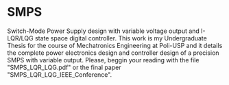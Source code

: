 # SMPS
Switch-Mode Power Supply design with variable voltage output and I-LQR/LQG state space digital controller.
This work is my Undergraduate Thesis for the course of Mechatronics Engineering at Poli-USP and it details the complete power electronics design and controller design of a precision SMPS with variable output.
Please, beggin your reading with the file "SMPS_LQR_LQG.pdf" or the final paper "SMPS_LQR_LQG_IEEE_Conference".
